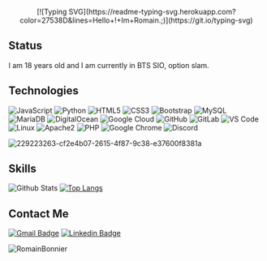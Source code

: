 <p align="center">[![Typing SVG](https://readme-typing-svg.herokuapp.com?color=27538D&lines=Hello+!+Im+Romain.;)](https://git.io/typing-svg)</p>

## Status
I am 18 years old and I am currently in BTS SIO, option slam.<br/>

## Technologies

![JavaScript](https://img.shields.io/badge/-JavaScript-black?style=flat-square&logo=javascript)
![Python](https://img.shields.io/badge/-Python-black?style=flat-square&logo=Python)
![HTML5](https://img.shields.io/badge/-HTML5-E34F26?style=flat-square&logo=html5&logoColor=white)
![CSS3](https://img.shields.io/badge/-CSS3-1572B6?style=flat-square&logo=css3)
![Bootstrap](https://img.shields.io/badge/-Bootstrap-563D7C?style=flat-square&logo=bootstrap)
![MySQL](https://img.shields.io/badge/-MySQL-black?style=flat-square&logo=mysql)
![MariaDB](https://img.shields.io/badge/MariaDB-black?style=flat-square&logo=mariadb)
![DigitalOcean](https://img.shields.io/badge/-Digital%20Ocean-darkblue?style=flat-square&logo=digitalocean)
![Google Cloud](https://img.shields.io/badge/Google%20Cloud-black?style=flat-square&logo=google-cloud)
![GitHub](https://img.shields.io/badge/-GitHub-181717?style=flat-square&logo=github)
![GitLab](https://img.shields.io/badge/-GitLab-FCA121?style=flat-square&logo=gitlab)
![VS Code](https://img.shields.io/badge/-VS%20Code-007ACC?style=flat-square&logo=visual-studio-code)
![Linux](https://img.shields.io/badge/Linux-black?style=flat-square&logo=linux)
![Apache2](https://img.shields.io/badge/Apache2-black?style=flat-square&logo=apache)
![PHP](https://img.shields.io/badge/PHP-black?style=flat-square&logo=php)
![Google Chrome](https://img.shields.io/badge/Chrome-black?style=flat-square&logo=google-chrome)
![Discord](https://img.shields.io/badge/Discord-black?style=flat-square&logo=discord)

![229223263-cf2e4b07-2615-4f87-9c38-e37600f8381a](https://github.com/RomainBnr/RomainBnr/assets/118251884/8af60727-111a-4e80-8060-4f690ccbefd7)


## Skills

![Github Stats](https://github-readme-stats.vercel.app/api?username=RomainBnr&count_private=true&show_icons=true&include_all_commits=true&theme=github_dark)
[![Top Langs](https://github-readme-stats.vercel.app/api/top-langs/?username=RomainBnr&theme=github_dark&layout=compact)](https://github.com/anuraghazra/github-readme-stats)

## Contact Me
[![Gmail Badge](https://img.shields.io/badge/-roro.bonnier@gmail.com-c14438?style=flat-square&logo=Gmail&logoColor=white&link=mailto:roro.bonnier@gmail.com)](mailto:roro.bonnier@gmail.com)
[![Linkedin Badge](https://img.shields.io/badge/-RomainBonnier-blue?style=flat-square&logo=Linkedin&logoColor=white&link=https://www.linkedin.com/in/romain-bonnier-3170a1259/)](https://www.linkedin.com/in/romain-bonnier-3170a1259/)

</p>

![RomainBonnier](https://raw.githubusercontent.com/Trilokia/Trilokia/379277808c61ef204768a61bbc5d25bc7798ccf1/bottom_header.svg)
<br>
</p>

